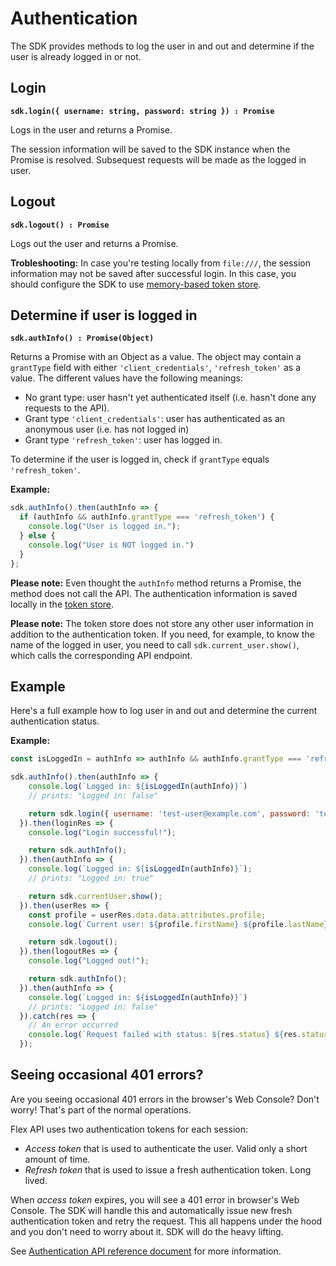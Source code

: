 # Authentication

The SDK provides methods to log the user in and out and determine if
the user is already logged in or not.

## Login

**`sdk.login({ username: string, password: string }) : Promise`**

Logs in the user and returns a Promise.

The session information will be saved to the SDK instance when the
Promise is resolved. Subsequest requests will be made as the logged in
user.

## Logout

**`sdk.logout() : Promise`**

Logs out the user and returns a Promise.

**Trobleshooting:** In case you're testing locally from `file:///`,
the session information may not be saved after successful login. In
this case, you should configure the SDK to use [memory-based token
store](./token-store.md#memory-store).

## Determine if user is logged in

**`sdk.authInfo() : Promise(Object)`**

Returns a Promise with an Object as a value. The object may contain a
`grantType` field with either `'client_credentials'`,
`'refresh_token'` as a value. The different values have the following
meanings:

* No grant type: user hasn't yet authenticated itself (i.e. hasn't
  done any requests to the API).
* Grant type `'client_credentials'`: user has authenticated as an
  anonymous user (i.e. has not logged in)
* Grant type `'refresh_token'`: user has logged in.

To determine if the user is logged in, check if `grantType` equals
`'refresh_token'`.

**Example:**

```js
sdk.authInfo().then(authInfo => {
  if (authInfo && authInfo.grantType === 'refresh_token') {
    console.log("User is logged in.");
  } else {
    console.log("User is NOT logged in.")
  }
};
```

**Please note:** Even thought the `authInfo` method returns a Promise,
the method does not call the API. The authentication information is
saved locally in the [token store](./token-store.md).

**Please note:** The token store does not store any other user
information in addition to the authentication token. If you need, for
example, to know the name of the logged in user, you need to call
`sdk.current_user.show()`, which calls the corresponding API endpoint.

## Example


Here's a full example how to log user in and out and determine the
current authentication status.

**Example:**

```js
const isLoggedIn = authInfo => authInfo && authInfo.grantType === 'refresh_token';

sdk.authInfo().then(authInfo => {
    console.log(`Logged in: ${isLoggedIn(authInfo)}`)
    // prints: "Logged in: false"

    return sdk.login({ username: 'test-user@example.com', password: 'test-secret' });
  }).then(loginRes => {
    console.log("Login successful!");

    return sdk.authInfo();
  }).then(authInfo => {
    console.log(`Logged in: ${isLoggedIn(authInfo)}`);
    // prints: "Logged in: true"

    return sdk.currentUser.show();
  }).then(userRes => {
    const profile = userRes.data.data.attributes.profile;
    console.log(`Current user: ${profile.firstName} ${profile.lastName}`);

    return sdk.logout();
  }).then(logoutRes => {
    console.log("Logged out!");

    return sdk.authInfo();
  }).then(authInfo => {
    console.log(`Logged in: ${isLoggedIn(authInfo)}`)
    // prints: "Logged in: false"
  }).catch(res => {
    // An error occurred
    console.log(`Request failed with status: ${res.status} ${res.statusText}`);
  });
```

## Seeing occasional 401 errors?

Are you seeing occasional 401 errors in the browser's Web Console?
Don't worry! That's part of the normal operations.

Flex API uses two authentication tokens for each session:

* *Access token* that is used to authenticate the user. Valid only a
  short amount of time.
* *Refresh token* that is used to issue a fresh authentication
  token. Long lived.

When *access token* expires, you will see a 401 error in browser's Web
Console. The SDK will handle this and automatically issue new fresh
authentication token and retry the request. This all happens under the
hood and you don't need to worry about it. SDK will do the heavy
lifting.

See [Authentication API reference
document](https://www.sharetribe.com/api-reference/authentication.html)
for more information.
